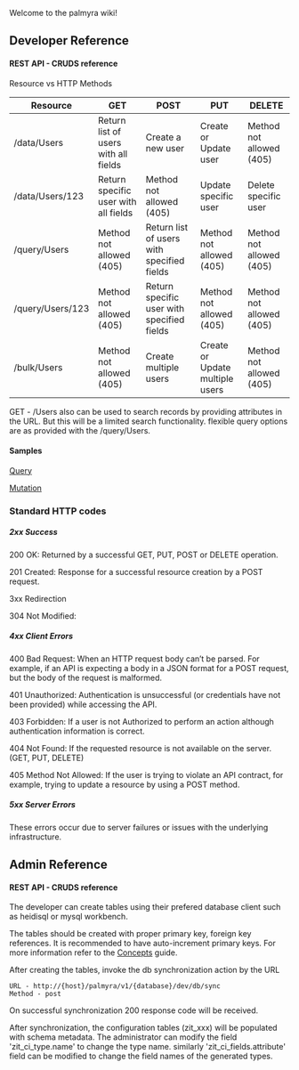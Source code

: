 Welcome to the palmyra wiki!



## Developer Reference

#### REST API - CRUDS  reference

Resource vs HTTP Methods

| Resource         | GET                                  | POST                                       | PUT                             | DELETE                   |
| ---------------- | ------------------------------------ | ------------------------------------------ | ------------------------------- | ------------------------ |
| /data/Users      | Return list of users with all fields | Create a new user                          | Create or Update user           | Method not allowed (405) |
| /data/Users/123  | Return specific user with all fields | Method not allowed (405)                   | Update specific user            | Delete specific user     |
| /query/Users     | Method not allowed (405)             | Return list of users with specified fields | Method not allowed (405)        | Method not allowed (405) |
| /query/Users/123 | Method not allowed (405)             | Return specific user with specified fields | Method not allowed (405)        | Method not allowed (405) |
| /bulk/Users      | Method not allowed (405)             | Create multiple users                      | Create or Update multiple users | Method not allowed (405) |

GET - /Users  also can be used to search records by providing attributes in the URL. But this will be a limited search functionality. flexible query options are as provided with the /query/Users.



#### Samples

[Query](DML/query)

[Mutation](DML/mutation)



### Standard HTTP codes 

##### 2xx Success

200 OK: Returned by a successful GET, PUT, POST or DELETE operation.

201 Created: Response for a successful resource creation by a POST request.

3xx Redirection

304 Not Modified: 

##### 4xx Client Errors

400 Bad Request: When an HTTP request body can’t be parsed. For example, if an API is expecting a body in a JSON format for a POST request, but the body of the request is malformed.

401 Unauthorized: Authentication is unsuccessful (or credentials have not been provided) while accessing the API.

403 Forbidden: If a user is not Authorized to perform an action although authentication information is correct.

404 Not Found: If the requested resource is not available on the server.(GET, PUT, DELETE) 

405 Method Not Allowed: If the user is trying to violate an API contract, for example, trying to update a resource by using a POST method.

##### 5xx Server Errors

These errors occur due to server failures or issues with the underlying infrastructure.



## Admin Reference

#### REST API - CRUDS  reference

The developer can create tables using their prefered database client such as heidisql or mysql workbench.

The tables should be created with proper primary key, foreign key references. It is recommended to have auto-increment primary keys. For more information refer to the [Concepts](Concepts) guide. 

After creating the tables, invoke the db synchronization action by the URL 

```
URL - http://{host}/palmyra/v1/{database}/dev/db/sync
Method - post
```

On successful synchronization 200 response code will be received.



After synchronization, the configuration tables (zit_xxx) will be populated with schema metadata. The administrator can modify the field  'zit_ci_type.name'  to change the type name. similarly 'zit_ci_fields.attribute' field can be modified to change the field names of the generated types. 